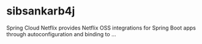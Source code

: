 # sibsankarb4j
Spring Cloud Netflix provides Netflix OSS integrations for Spring Boot apps through autoconfiguration and binding to …
